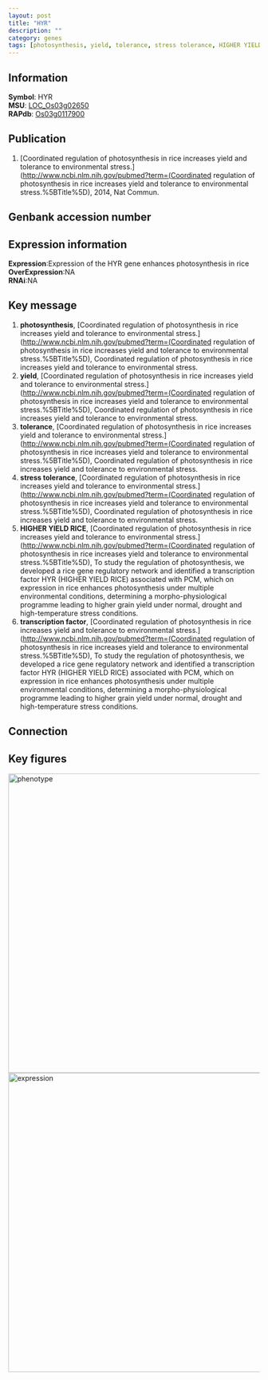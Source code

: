 ```yaml
---
layout: post
title: "HYR"
description: ""
category: genes
tags: [photosynthesis, yield, tolerance, stress tolerance, HIGHER YIELD RICE, transcription factor, Gene]
---
```


## Information
__Symbol__: HYR  
__MSU__: [LOC_Os03g02650](http://rice.plantbiology.msu.edu/cgi-bin/ORF_infopage.cgi?orf=LOC_Os03g02650)  
__RAPdb__: [Os03g0117900](http://rapdb.dna.affrc.go.jp/viewer/gbrowse_details/irgsp1?name=Os03g0117900)  

## Publication
1. [Coordinated regulation of photosynthesis in rice increases yield and tolerance to environmental stress.](http://www.ncbi.nlm.nih.gov/pubmed?term=(Coordinated regulation of photosynthesis in rice increases yield and tolerance to environmental stress.%5BTitle%5D), 2014, Nat Commun.

## Genbank accession number

## Expression information
__Expression__:Expression of the HYR gene enhances photosynthesis in rice  
__OverExpression__:NA  
__RNAi__:NA  

## Key message
1. __photosynthesis__, [Coordinated regulation of photosynthesis in rice increases yield and tolerance to environmental stress.](http://www.ncbi.nlm.nih.gov/pubmed?term=(Coordinated regulation of photosynthesis in rice increases yield and tolerance to environmental stress.%5BTitle%5D), Coordinated regulation of photosynthesis in rice increases yield and tolerance to environmental stress.
2. __yield__, [Coordinated regulation of photosynthesis in rice increases yield and tolerance to environmental stress.](http://www.ncbi.nlm.nih.gov/pubmed?term=(Coordinated regulation of photosynthesis in rice increases yield and tolerance to environmental stress.%5BTitle%5D), Coordinated regulation of photosynthesis in rice increases yield and tolerance to environmental stress.
3. __tolerance__, [Coordinated regulation of photosynthesis in rice increases yield and tolerance to environmental stress.](http://www.ncbi.nlm.nih.gov/pubmed?term=(Coordinated regulation of photosynthesis in rice increases yield and tolerance to environmental stress.%5BTitle%5D), Coordinated regulation of photosynthesis in rice increases yield and tolerance to environmental stress.
4. __stress tolerance__, [Coordinated regulation of photosynthesis in rice increases yield and tolerance to environmental stress.](http://www.ncbi.nlm.nih.gov/pubmed?term=(Coordinated regulation of photosynthesis in rice increases yield and tolerance to environmental stress.%5BTitle%5D), Coordinated regulation of photosynthesis in rice increases yield and tolerance to environmental stress.
5. __HIGHER YIELD RICE__, [Coordinated regulation of photosynthesis in rice increases yield and tolerance to environmental stress.](http://www.ncbi.nlm.nih.gov/pubmed?term=(Coordinated regulation of photosynthesis in rice increases yield and tolerance to environmental stress.%5BTitle%5D), To study the regulation of photosynthesis, we developed a rice gene regulatory network and identified a transcription factor HYR (HIGHER YIELD RICE) associated with PCM, which on expression in rice enhances photosynthesis under multiple environmental conditions, determining a morpho-physiological programme leading to higher grain yield under normal, drought and high-temperature stress conditions.
6. __transcription factor__, [Coordinated regulation of photosynthesis in rice increases yield and tolerance to environmental stress.](http://www.ncbi.nlm.nih.gov/pubmed?term=(Coordinated regulation of photosynthesis in rice increases yield and tolerance to environmental stress.%5BTitle%5D), To study the regulation of photosynthesis, we developed a rice gene regulatory network and identified a transcription factor HYR (HIGHER YIELD RICE) associated with PCM, which on expression in rice enhances photosynthesis under multiple environmental conditions, determining a morpho-physiological programme leading to higher grain yield under normal, drought and high-temperature stress conditions.

## Connection

## Key figures
<img src="http://ricencode.github.io/images/HYR.pheno.png" alt="phenotype"  style="width: 600px;"/>

<img src="http://ricencode.github.io/images/HYR.exp.png" alt="expression"  style="width: 600px;"/>


